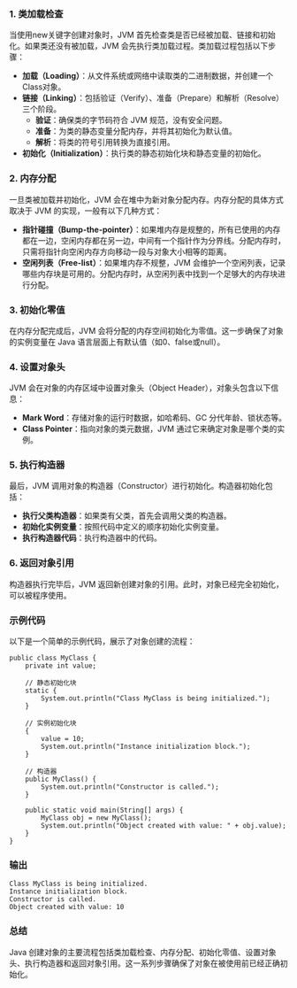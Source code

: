 ### 1. 类加载检查
当使用new关键字创建对象时，JVM 首先检查类是否已经被加载、链接和初始化。如果类还没有被加载，JVM 会先执行类加载过程。类加载过程包括以下步骤：

- **加载（Loading）**：从文件系统或网络中读取类的二进制数据，并创建一个Class对象。
- **链接（Linking）**：包括验证（Verify）、准备（Prepare）和解析（Resolve）三个阶段。
   - **验证**：确保类的字节码符合 JVM 规范，没有安全问题。
   - **准备**：为类的静态变量分配内存，并将其初始化为默认值。
   - **解析**：将类的符号引用转换为直接引用。
- **初始化（Initialization）**：执行类的静态初始化块和静态变量的初始化。
### 2. 内存分配
一旦类被加载并初始化，JVM 会在堆中为新对象分配内存。内存分配的具体方式取决于 JVM 的实现，一般有以下几种方式：

- **指针碰撞（Bump-the-pointer）**：如果堆内存是规整的，所有已使用的内存都在一边，空闲内存都在另一边，中间有一个指针作为分界线。分配内存时，只需将指针向空闲内存方向移动一段与对象大小相等的距离。
- **空闲列表（Free-list）**：如果堆内存不规整，JVM 会维护一个空闲列表，记录哪些内存块是可用的。分配内存时，从空闲列表中找到一个足够大的内存块进行分配。
### 3. 初始化零值
在内存分配完成后，JVM 会将分配的内存空间初始化为零值。这一步确保了对象的实例变量在 Java 语言层面上有默认值（如0、false或null）。
### 4. 设置对象头
JVM 会在对象的内存区域中设置对象头（Object Header），对象头包含以下信息：

- **Mark Word**：存储对象的运行时数据，如哈希码、GC 分代年龄、锁状态等。
- **Class Pointer**：指向对象的类元数据，JVM 通过它来确定对象是哪个类的实例。
### 5. 执行构造器
最后，JVM 调用对象的构造器（Constructor）进行初始化。构造器初始化包括：

- **执行父类构造器**：如果类有父类，首先会调用父类的构造器。
- **初始化实例变量**：按照代码中定义的顺序初始化实例变量。
- **执行构造器代码**：执行构造器中的代码。
### 6. 返回对象引用
构造器执行完毕后，JVM 返回新创建对象的引用。此时，对象已经完全初始化，可以被程序使用。
### 示例代码
以下是一个简单的示例代码，展示了对象创建的流程：
```
public class MyClass {
    private int value;

    // 静态初始化块
    static {
        System.out.println("Class MyClass is being initialized.");
    }

    // 实例初始化块
    {
        value = 10;
        System.out.println("Instance initialization block.");
    }

    // 构造器
    public MyClass() {
        System.out.println("Constructor is called.");
    }

    public static void main(String[] args) {
        MyClass obj = new MyClass();
        System.out.println("Object created with value: " + obj.value);
    }
}
```
### 输出
```
Class MyClass is being initialized.
Instance initialization block.
Constructor is called.
Object created with value: 10
```
### 总结
Java 创建对象的主要流程包括类加载检查、内存分配、初始化零值、设置对象头、执行构造器和返回对象引用。这一系列步骤确保了对象在被使用前已经正确初始化。
